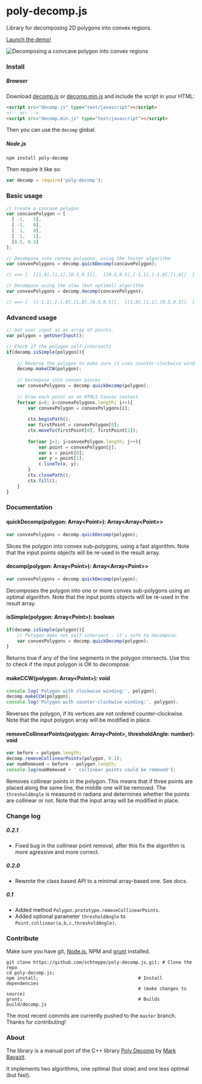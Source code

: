poly-decomp.js
==============

Library for decomposing 2D polygons into convex regions.

[Launch the demo!](http://schteppe.github.io/poly-decomp.js/)

![Decomposing a convcave polygon into convex regions](https://cloud.githubusercontent.com/assets/1063152/18008563/edccfe86-6ba8-11e6-9e20-a090c1812c95.gif)

### Install
##### Browser
Download [decomp.js](build/decomp.js) or [decomp.min.js](build/decomp.min.js) and include the script in your HTML:
```html
<script src="decomp.js" type="text/javascript"></script>
<!-- or: -->
<script src="decomp.min.js" type="text/javascript"></script>
```

Then you can use the ```decomp``` global.

##### Node.js
```
npm install poly-decomp
```

Then require it like so:

```js
var decomp = require('poly-decomp');
```

### Basic usage
```js
// Create a concave polygon
var concavePolygon = [
  [ -1,   1],
  [ -1,   0],
  [  1,   0],
  [  1,   1],
  [0.5, 0.5]
];

// Decompose into convex polygons, using the faster algorithm
var convexPolygons = decomp.quickDecomp(concavePolygon);

// ==> [  [[1,0],[1,1],[0.5,0.5]],  [[0.5,0.5],[-1,1],[-1,0],[1,0]]  ]

// Decompose using the slow (but optimal) algorithm
var convexPolygons = decomp.decomp(concavePolygon);

// ==> [  [[-1,1],[-1,0],[1,0],[0.5,0.5]],  [[1,0],[1,1],[0.5,0.5]]  ]
```

### Advanced usage
```js
// Get user input as an array of points.
var polygon = getUserInput();

// Check if the polygon self-intersects
if(decomp.isSimple(polygon)){
    
    // Reverse the polygon to make sure it uses counter-clockwise winding
    decomp.makeCCW(polygon);
    
    // Decompose into convex pieces
    var convexPolygons = decomp.quickDecomp(polygon);
    
    // Draw each point on an HTML5 Canvas context
    for(var i=0; i<convexPolygons.length; i++){
        var convexPolygon = convexPolygons[i];
        
        ctx.beginPath();
        var firstPoint = convexPolygon[0];
        ctx.moveTo(firstPoint[0], firstPoint[1]);
        
        for(var j=1; j<convexPolygon.length; j++){
            var point = convexPolygon[j];
            var x = point[0];
            var y = point[1];
            c.lineTo(x, y);
        }
        ctx.closePath();
        ctx.fill();
    }
}
```

### Documentation

#### quickDecomp(polygon: Array&lt;Point&gt;): Array&lt;Array&lt;Point&gt;&gt;

```js
var convexPolygons = decomp.quickDecomp(polygon);
```

Slices the polygon into convex sub-polygons, using a fast algorithm. Note that the input points objects will be re-used in the result array.

#### decomp(polygon: Array&lt;Point&gt;): Array&lt;Array&lt;Point&gt;&gt;

```js
var convexPolygons = decomp.quickDecomp(polygon);
```

Decomposes the polygon into one or more convex sub-polygons using an optimal algorithm. Note that the input points objects will be re-used in the result array.

#### isSimple(polygon: Array&lt;Point&gt;): boolean

```js
if(decomp.isSimple(polygon)){
    // Polygon does not self-intersect - it's safe to decompose.
    var convexPolygons = decomp.quickDecomp(polygon);
}
```

Returns true if any of the line segments in the polygon intersects. Use this to check if the input polygon is OK to decompose.

#### makeCCW(polygon: Array&lt;Point&gt;): void

```js
console.log('Polygon with clockwise winding:', polygon);
decomp.makeCCW(polygon);
console.log('Polygon with counter-clockwise winding:', polygon);
```

Reverses the polygon, if its vertices are not ordered counter-clockwise. Note that the input polygon array will be modified in place.

#### removeCollinearPoints(polygon: Array&lt;Point&gt;, thresholdAngle: number): void

```js
var before = polygon.length;
decomp.removeCollinearPoints(polygon, 0.1);
var numRemoved = before - polygon.length;
console.log(numRemoved + ' collinear points could be removed');
```

Removes collinear points in the polygon. This means that if three points are placed along the same line, the middle one will be removed. The ```thresholdAngle``` is measured in radians and determines whether the points are collinear or not. Note that the input array will be modified in place.

### Change log
##### 0.2.1
* Fixed bug in the collinear point removal, after this fix the algorithm is more agressive and more correct.

##### 0.2.0
* Rewrote the class based API to a minimal array-based one. See docs.

##### 0.1
* Added method ```Polygon.prototype.removeCollinearPoints```.
* Added optional parameter ```thresholdAngle``` to ```Point.collinear(a,b,c,thresholdAngle)```.

### Contribute
Make sure you have git, [Node.js](http://nodejs.org), NPM and [grunt](http://gruntjs.com/) installed.
```
git clone https://github.com/schteppe/poly-decomp.js.git; # Clone the repo
cd poly-decomp.js;
npm install;                                     # Install dependencies
                                                 # (make changes to source)
grunt;                                           # Builds build/decomp.js
```
The most recent commits are currently pushed to the ```master``` branch. Thanks for contributing!

### About

The library is a manual port of the C++ library [Poly Decomp](http://mnbayazit.com/406/overview) by [Mark Bayazit](http://mnbayazit.com/).

It implements two algorithms, one optimal (but slow) and one less optimal (but fast).
